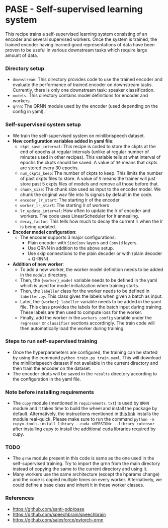 # PASE - Self-supervised learning system
This recipe trains a self-supervised learning system consisting of an encoder and several supervised workers. Once the system is trained, the trained encoder having learned good representations of data have been proven to be useful in various downstream tasks which require large amount of data.

### Directory setup
- `downstream`: This directory provides code to use the trained encoder and evaluate the performance of trained encoder on downstream tasks. Currently, there is only one downstream task: speaker classification.
- `models`: This directory contains model definitions for encoder and workers.
- `qrnn`: The QRNN module used by the encoder (used depending on the config in yaml).

### Self-supervised system setup
- We train the self-supervised system on minilibrispeech dataset.
- **New configuration variables added in yaml file**:
	- `ckpt_save_interval`: This recipe is coded to store the ckpts at the end of epochs at regular intervals (unlike at regular number of minutes used in other recipes). This variable tells at what interval of epochs the ckpts should be saved. A value of `30` means that ckpts are stored every 30 epochs.
	- `num_ckpts_keep`: The number of ckpts to keep. This limits the number of past ckpts files to store. A value of `5` means the trainer will just store past 5 ckpts files of models and remove all those before that.
	- `chunk_size`: The chunk size used as input to the encoder model. We chunk the original wav file into 1s signals by default in the code.
	- `encoder_lr_start`: The starting lr of the encoder
	- `worker_lr_start`: The starting lr of workers
	- `lr_update_interval`: How often to update the lr of encoder and workers. The code uses LinearScheduler for lr annealing.
	- `decay_factor`: This tells how much to decay the current lr when the lr is being updated.
- **Encoder model configuration**:
	- The encoder supports 3 major configurations:
		- Plain encoder with `SincConv` layers and `Conv1d` layers.
		- Use QRNN in addition to the above setup.
		- Use skip connections to the plain decoder or with (plain decoder + Q-RNN).
- **Addition of new worker**:
	- To add a new worker, the worker model definition needs to be added in the `models` directory.
	- Then, the `{worker}_model` variable needs to be defined in the yaml which is used for model initialization when training starts.
	- Then, the `labeller` class for the worker needs to be defined in `labeller.py`. This class gives the labels when given a batch as input.
	- Later, the `{worker}_labeller` variable needs to be added in the yaml file. This class provides the labels for the batch input during training. These labels are then used to compute loss for the worker.
	- Finally, add the worker in the `workers_config` variable under the `regressor` or `classifier` sections accordingly. The train code will then automatically load the worker during training.

### Steps to run self-supervised training
- Once the hyperparameters are configured, the training can be started by using the command `python train.py train.yaml`. This will download the minilibrispeech dataset if not available in the current directory and then train the encoder on the dataset.
- The encoder ckpts will be saved in the `results` directory according to the configuration in the yaml file.

### Note before installing requirements
- The `cupy` module (mentioned in `requirements.txt`) is used by `QRNN` module and it takes time to build the wheel and install the package by default. Alternatively, the instructions mentioned in [this link](https://docs.cupy.dev/en/stable/install.html#installing-cupy) installs the module real-quick. Please make sure to run the command `python -m cupyx.tools.install_library --cuda <VERSION> --library cutensor` after installing cupy to install the additional cuda libraries required by cupy.

### TODO
- The `qrnn` module present in this code is same as the one used in the self-supervised training. Try to import the qrnn from the main directory instead of copying the same to the current directory and using it.
- Many workers use the same architecture (except the hparams change) and the code is copied multiple times on every worker. Alternatively, we could define a base class and inherit it in those worker classes.

### References
- https://github.com/santi-pdp/pase
- https://github.com/speechbrain/speechbrain
- https://github.com/salesforce/pytorch-qrnn

